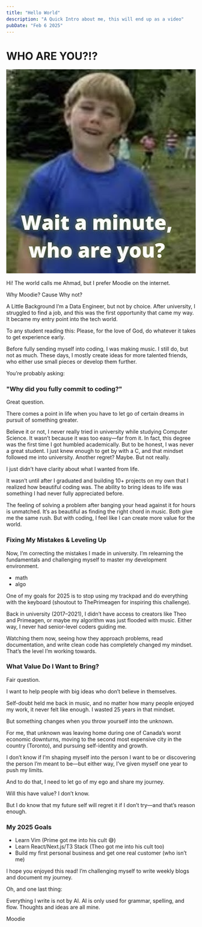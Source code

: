 ```yaml
---
title: "Hello World"
description: "A Quick Intro about me, this will end up as a video"
pubDate: "Feb 6 2025"
---
```


# WHO ARE YOU?!?

![meme](src/content/images/helloworld/meme.png)

Hi! The world calls me Ahmad, but I prefer Moodie on the internet.

Why Moodie? Cause Why not?

A Little Background
I’m a Data Engineer, but not by choice. After university, I struggled to find a job, and this was the first opportunity that came my way. It became my entry point into the tech world.

To any student reading this: Please, for the love of God, do whatever it takes to get experience early.

Before fully sending myself into coding, I was making music. I still do, but not as much. These days, I mostly create ideas for more talented friends, who either use small pieces or develop them further.

You’re probably asking:

### "Why did you fully commit to coding?"

Great question.

There comes a point in life when you have to let go of certain dreams in pursuit of something greater.

Believe it or not, I never really tried in university while studying Computer Science. It wasn’t because it was too easy—far from it. In fact, this degree was the first time I got humbled academically. But to be honest, I was never a great student. I just knew enough to get by with a C, and that mindset followed me into university. Another regret? Maybe. But not really.

I just didn’t have clarity about what I wanted from life.

It wasn’t until after I graduated and building 10+ projects on my own that I realized how beautiful coding was. The ability to bring ideas to life was something I had never fully appreciated before.

The feeling of solving a problem after banging your head against it for hours is unmatched. It’s as beautiful as finding the right chord in music. Both give me the same rush. But with coding, I feel like I can create more value for the world.

### Fixing My Mistakes & Leveling Up

Now, I’m correcting the mistakes I made in university. I’m relearning the fundamentals and challenging myself to master my development environment.

- math
- algo

One of my goals for 2025 is to stop using my trackpad and do everything with the keyboard (shoutout to ThePrimeagen for inspiring this challenge).

Back in university (2017–2021), I didn’t have access to creators like Theo and Primeagen, or maybe my algorithm was just flooded with music. Either way, I never had senior-level coders guiding me.

Watching them now, seeing how they approach problems, read documentation, and write clean code has completely changed my mindset. That’s the level I’m working towards.

### What Value Do I Want to Bring?

Fair question.

I want to help people with big ideas who don’t believe in themselves.

Self-doubt held me back in music, and no matter how many people enjoyed my work, it never felt like enough. I wasted 25 years in that mindset.

But something changes when you throw yourself into the unknown.

For me, that unknown was leaving home during one of Canada’s worst economic downturns, moving to the second most expensive city in the country (Toronto), and pursuing self-identity and growth.

I don’t know if I’m shaping myself into the person I want to be or discovering the person I’m meant to be—but either way, I’ve given myself one year to push my limits.

And to do that, I need to let go of my ego and share my journey.

Will this have value? I don’t know.

But I do know that my future self will regret it if I don’t try—and that’s reason enough.

### My 2025 Goals

- Learn Vim (Prime got me into his cult 😅)
- Learn React/Next.js/T3 Stack (Theo got me into his cult too)
- Build my first personal business and get one real customer (who isn’t me)

I hope you enjoyed this read! I’m challenging myself to write weekly blogs and document my journey.

Oh, and one last thing:

Everything I write is not by AI. AI is only used for grammar, spelling, and flow. Thoughts and ideas are all mine.

Moodie
